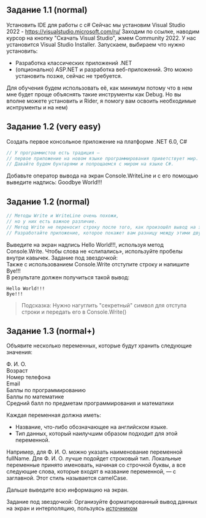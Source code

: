 
Задание 1.1 (normal)
---
Установить IDE для работы с c#
Сейчас мы установим Visual Studio 2022 - https://visualstudio.microsoft.com/ru/
Заходим по ссылке, наводим курсор на кнопку "Скачать Visual Studio", жмем Community 2022.
У нас установится Visual Studio Installer. Запускаем, выбираем что нужно установить:
* Разработка классических приложений .NET
* (опционально) ASP.NET и разработка веб-приложений. Это можно установить позже, сейчас не требуется.

Для обучения будем использовать её, как минимум потому что в нем мне будет проще объяснять такие инструменты как Debug.
Но вы вполне можете установить и Rider, я помогу вам освоить необходимые иснтрументы и на нем)


Задание 1.2 (very easy)
---
Создать первое консольное приложение на платформе .NET 6.0, C#
```cs
// У программистов есть традиция — 
// первое приложение на новом языке программирования приветствует мир.
// Давайте будем бунтарями и попрощаемся с миром на языке C#.
````
Добавьте оператор вывода на экран Console.WriteLine и с его помощью выведите надпись: Goodbye World!!!

Задание 1.2 (normal)
---
```cs
// Методы Write и WriteLine очень похожи,
// но у них есть важное различие.
// Метод Write не переносит строку после того, как произошёл вывод на экран. 
// Разработайте приложение, которое покажет вам разницу между этими двумя операторами:
````
  Выведите на экран надпись Hello World!!!, используя метод Console.Write. 
  Чтобы слова не «слипались», используйте пробелы внутри кавычек.
  Задание под звездочкой:  
  Также с использованием Console.Write отступите строку и напишите Bye!!!  
  В результате должен получиться такой вывод:  
  ```
  Hello World!!!
  Bye!!!
  ```
 >Подсказка: Нужно нагуглить "секретный" символ для отступа строки и передать его в Console.Write()

Задание 1.3 (normal+)
---
Объявите несколько переменных, которые будут хранить следующие значения:

Ф. И. О.  
Возраст  
Номер телефона  
Email  
Баллы по программированию  
Баллы по математике  
Средний балл по предметам программирования и математики

Каждая переменная должна иметь:

* Название, что-либо обозначающее на английском языке.
* Тип данных, который наилучшим образом подходит для этой переменной.

Например, для Ф. И. О. можно указать наименование переменной fullName.
Для Ф. И. О. лучше подойдет строковый тип.
Локальные переменные принято именовать, начиная со строчной буквы, а все следующие слова, которые входят в название переменной,
 — с заглавной. Этот стиль называется camelCase.

Дальше выведите всю информацию на экран. 

Задание под звездочкой:
Организуйте форматированный вывод данных на экран и интерполяцию, пользуясь [источником](https://metanit.com/sharp/tutorial/7.5.php)


